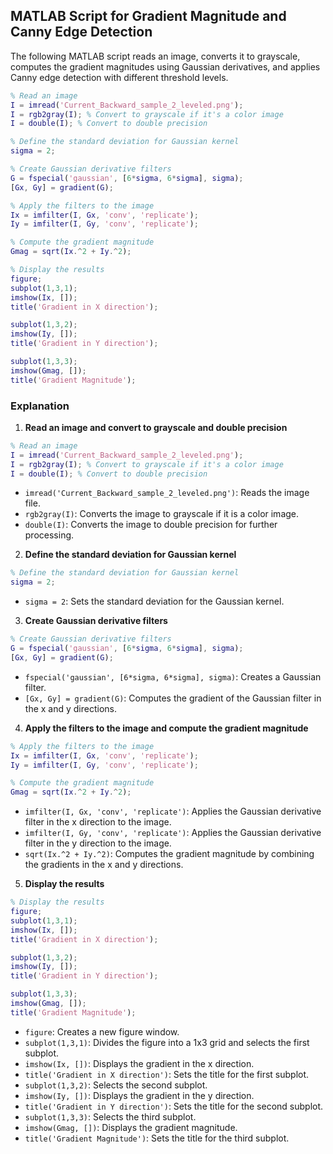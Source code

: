## MATLAB Script for Gradient Magnitude and Canny Edge Detection

The following MATLAB script reads an image, converts it to grayscale, computes the gradient magnitudes using Gaussian derivatives, and applies Canny edge detection with different threshold levels.

```matlab
% Read an image
I = imread('Current_Backward_sample_2_leveled.png');
I = rgb2gray(I); % Convert to grayscale if it's a color image
I = double(I); % Convert to double precision

% Define the standard deviation for Gaussian kernel
sigma = 2;

% Create Gaussian derivative filters
G = fspecial('gaussian', [6*sigma, 6*sigma], sigma);
[Gx, Gy] = gradient(G);

% Apply the filters to the image
Ix = imfilter(I, Gx, 'conv', 'replicate');
Iy = imfilter(I, Gy, 'conv', 'replicate');

% Compute the gradient magnitude
Gmag = sqrt(Ix.^2 + Iy.^2);

% Display the results
figure;
subplot(1,3,1);
imshow(Ix, []);
title('Gradient in X direction');

subplot(1,3,2);
imshow(Iy, []);
title('Gradient in Y direction');

subplot(1,3,3);
imshow(Gmag, []);
title('Gradient Magnitude');
```

### Explanation

1. **Read an image and convert to grayscale and double precision**

```matlab
% Read an image
I = imread('Current_Backward_sample_2_leveled.png');
I = rgb2gray(I); % Convert to grayscale if it's a color image
I = double(I); % Convert to double precision
```

- `imread('Current_Backward_sample_2_leveled.png')`: Reads the image file.
- `rgb2gray(I)`: Converts the image to grayscale if it is a color image.
- `double(I)`: Converts the image to double precision for further processing.

2. **Define the standard deviation for Gaussian kernel**

```matlab
% Define the standard deviation for Gaussian kernel
sigma = 2;
```

- `sigma = 2`: Sets the standard deviation for the Gaussian kernel.

3. **Create Gaussian derivative filters**

```matlab
% Create Gaussian derivative filters
G = fspecial('gaussian', [6*sigma, 6*sigma], sigma);
[Gx, Gy] = gradient(G);
```

- `fspecial('gaussian', [6*sigma, 6*sigma], sigma)`: Creates a Gaussian filter.
- `[Gx, Gy] = gradient(G)`: Computes the gradient of the Gaussian filter in the x and y directions.

4. **Apply the filters to the image and compute the gradient magnitude**

```matlab
% Apply the filters to the image
Ix = imfilter(I, Gx, 'conv', 'replicate');
Iy = imfilter(I, Gy, 'conv', 'replicate');

% Compute the gradient magnitude
Gmag = sqrt(Ix.^2 + Iy.^2);
```

- `imfilter(I, Gx, 'conv', 'replicate')`: Applies the Gaussian derivative filter in the x direction to the image.
- `imfilter(I, Gy, 'conv', 'replicate')`: Applies the Gaussian derivative filter in the y direction to the image.
- `sqrt(Ix.^2 + Iy.^2)`: Computes the gradient magnitude by combining the gradients in the x and y directions.

5. **Display the results**

```matlab
% Display the results
figure;
subplot(1,3,1);
imshow(Ix, []);
title('Gradient in X direction');

subplot(1,3,2);
imshow(Iy, []);
title('Gradient in Y direction');

subplot(1,3,3);
imshow(Gmag, []);
title('Gradient Magnitude');
```

- `figure`: Creates a new figure window.
- `subplot(1,3,1)`: Divides the figure into a 1x3 grid and selects the first subplot.
- `imshow(Ix, [])`: Displays the gradient in the x direction.
- `title('Gradient in X direction')`: Sets the title for the first subplot.
- `subplot(1,3,2)`: Selects the second subplot.
- `imshow(Iy, [])`: Displays the gradient in the y direction.
- `title('Gradient in Y direction')`: Sets the title for the second subplot.
- `subplot(1,3,3)`: Selects the third subplot.
- `imshow(Gmag, [])`: Displays the gradient magnitude.
- `title('Gradient Magnitude')`: Sets the title for the third subplot.
